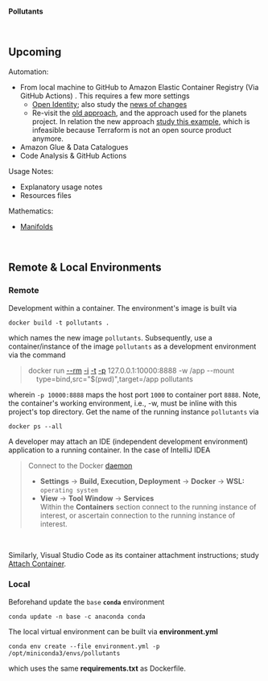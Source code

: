 <br>

**Pollutants**

<br>

## Upcoming

Automation:

* From local machine to GitHub to Amazon Elastic Container Registry (Via GitHub Actions) .  This requires a few more settings 
  * [Open Identity](https://docs.github.com/en/actions/deployment/security-hardening-your-deployments/configuring-openid-connect-in-amazon-web-services); also study the [news of changes](https://github.com/marketplace/actions/configure-aws-credentials-action-for-github-actions#oidc)
  * Re-visit the [old approach](https://towardsaws.com/build-push-docker-image-to-aws-ecr-using-github-actions-8396888a8f9e), and 
   the approach used for the planets project.  In relation the new approach [study this example](https://docs.aws.amazon.com/prescriptive-guidance/latest/patterns/build-and-push-docker-images-to-amazon-ecr-using-github-actions-and-terraform.html), which is infeasible because Terraform is not an open source product anymore.
* Amazon Glue & Data Catalogues
* Code Analysis & GitHub Actions

Usage Notes:

* Explanatory usage notes
* Resources files

Mathematics:

* [Manifolds](https://scikit-learn.org/stable/modules/manifold.html)

<br>

## Remote & Local Environments

### Remote

Development within a container.  The environment's image is built via

```shell
docker build -t pollutants .
```

which names the new image `pollutants`.  Subsequently, use a container/instance of the image `pollutants` as a development environment via the command


> docker run [--rm](https://docs.docker.com/engine/reference/commandline/run/#:~:text=a%20container%20exits-,%2D%2Drm,-Automatically%20remove%20the) [-i](https://docs.docker.com/engine/reference/commandline/run/#:~:text=and%20reaps%20processes-,%2D%2Dinteractive,-%2C%20%2Di) [-t](https://docs.docker.com/get-started/02_our_app/#:~:text=Finally%2C%20the-,%2Dt,-flag%20tags%20your) [-p](https://docs.docker.com/engine/reference/commandline/run/#:~:text=%2D%2Dpublish%20%2C-,%2Dp,-Publish%20a%20container%E2%80%99s) 127.0.0.1:10000:8888 -w /app --mount \
&nbsp; &nbsp; type=bind,src="$(pwd)",target=/app pollutants

wherein   `-p 10000:8888` maps the host port `1000` to container port `8888`.  Note, the container's working environment, i.e., -w, must be inline with this project's top directory.  Get the name of the running instance ``pollutants`` via

```shell
docker ps --all
```

A developer may attach an IDE (independent development environment) application to a running container.  In the case of IntelliJ IDEA

> Connect to the Docker [daemon](https://www.jetbrains.com/help/idea/docker.html#connect_to_docker)
> * **Settings** $\rightarrow$ **Build, Execution, Deployment** $\rightarrow$ **Docker** $\rightarrow$ **WSL:** `operating system`
> * **View** $\rightarrow$ **Tool Window** $\rightarrow$ **Services** <br>Within the **Containers** section connect to the running instance of interest, or ascertain connection to the running instance of interest.

<br>

Similarly, Visual Studio Code as its container attachment instructions; study [Attach Container](https://code.visualstudio.com/docs/devcontainers/attach-container).

### Local

Beforehand update the `base` **`conda`** environment

```shell
conda update -n base -c anaconda conda
```

The local virtual environment can be built via **environment.yml**

```shell
conda env create --file environment.yml -p /opt/miniconda3/envs/pollutants
```

which uses the same **requirements.txt** as Dockerfile.

<br>
<br>

<br>
<br>

<br>
<br>

<br>
<br>
